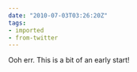 ```yaml
---
date: "2010-07-03T03:26:20Z"
tags:
- imported
- from-twitter
---
```

Ooh err. This is a bit of an early start\!
